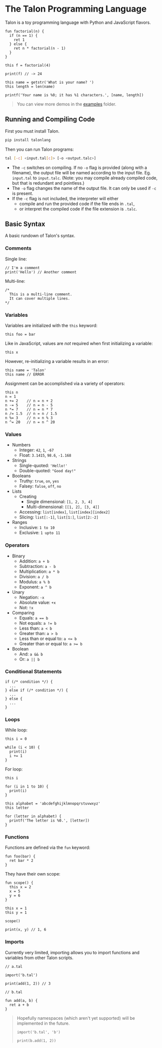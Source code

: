 # The Talon Programming Language

Talon is a toy programming language with Python and JavaScript flavors.

```talon
fun factorial(n) {
  if (n == 1) {
    ret 1
  } else {
    ret n * factorial(n - 1)
  }
}

this f = factorial(4)

print(f) // -> 24
```

```talon
this name = getstr('What is your name? ')
this length = len(name)

printf('Your name is %0; it has %1 characters.', [name, length])
```
> You can view more demos in the [examples](examples/) folder.

## Running and Compiling Code
First you must install Talon.
```bash
pip install talonlang
```
Then you can run Talon programs:
```bash
tal [-c] <input.tal[c]> [-o <output.talc>]
```
- The `-c` switches on compiling. If no `-o` flag is provided (along with a filename), the output file will be named according to the input file. Eg. `input.tal` to `input.talc`. (Note: you may compile already compiled code, but that is redundant and pointless.)
- The `-o` flag changes the name of the output file. It can only be used if `-c` is present.
- If the `-c` flag is not included, the interpreter will either
  - compile and run the provided code if the file ends in `.tal`,
  - or interpret the compiled code if the file extension is `.talc`.

## Basic Syntax
A basic rundown of Talon's syntax.

### Comments

Single line:
```
// I'm a comment
print('Hello') // Another comment
```

Multi-line:
```
/*
  This is a multi-line comment.
  It can cover multiple lines.
*/
```

### Variables
Variables are initialized with the `this` keyword:
```
this foo = bar
```
Like in JavaScript, values are *not* required when first initializing a variable:
```
this x
```
However, re-initializing a variable results in an error:
```
this name = 'Talon'
this name // ERROR
```
Assignment can be accomplished via a variety of operators:
```
this n
n = 1
n += 2    // n = n + 2
n -= 5    // n = n - 5
n *= 7    // n = n * 7
n /= 1.5  // n = n / 1.5
n %= 3    // n = n % 3
n ^= 20   // n = n ^ 20
```

### Values
- Numbers
  - Integer: `42`, `1`, `-67`
  - Float: `3.1415`, `98.6`, `-1.168`
- Strings
  - Single-quoted: `'Hello!'`
  - Double-quoted: `"Good day!"`
- Booleans
  - Truthy: `true`, `on`, `yes`
  - Falsey: `false`, `off`, `no`
- Lists
  - Creating
    - Single dimensional: `[1, 2, 3, 4]`
    - Multi-dimensional: `[[1, 2], [3, 4]]`
  - Accessing: `list[index]`, `list[index][index2]`
  - Slicing: `list[:-1]`, `list[1:]`, `list[2:-2]`
- Ranges
  - Inclusive: `1 to 10`
  - Exclusive: `1 upto 11`

### Operators
- Binary
  - Addition: `a + b`
  - Subtraction: `a - b`
  - Multiplication: `a * b`
  - Division: `a / b`
  - Modulus: `a % b`
  - Exponent: `a ^ b`
- Unary
  - Negation: `-x`
  - Absolute value: `+x`
  - Not: `!x`
- Comparing
  - Equals: `a == b`
  - Not equals: `a != b`
  - Less than: `a < b`
  - Greater than: `a > b`
  - Less than or equal to: `a <= b`
  - Greater than or equal to: `a >= b`
- Boolean
  - And: `a && b`
  - Or: `a || b`

### Conditional Statements
```
if (/* condition */) {
  ...
} else if (/* condition */) {
  ...
} else {
  ...
}
```

### Loops
While loop:
```
this i = 0

while (i < 10) {
  print(i)
  i += 1
}
```
For loop:
```
this i

for (i in 1 to 10) {
  print(i)
}
```
```
this alphabet = 'abcdefghijklmnopqrstuvwxyz'
this letter

for (letter in alphabet) {
  printf('The letter is %0.', [letter])
}
```

### Functions
Functions are defined via the `fun` keyword:
```
fun foo(bar) {
  ret bar * 2
}
```
They have their own scope:
```
fun scope() {
  this x = 2
  x = 5
  y = 6
}

this x = 1
this y = 1

scope()

print(x, y) // 1, 6
```

### Imports
Currently very limited, importing allows you to import functions and variables from other Talon scripts.

```
// a.tal

import('b.tal')

print(add(1, 2)) // 3
```
```
// b.tal

fun add(a, b) {
  ret a + b
}
```

> Hopefully namespaces (which aren't yet supported) will be implemented in the future.
> ```
> import('b.tal', 'b')
>
> print(b.add(1, 2))
> ```